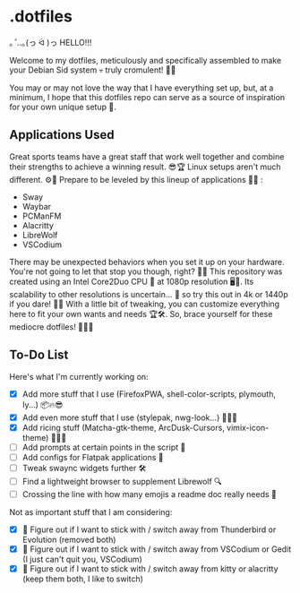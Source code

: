 # .dotfiles

｡*ﾟ.*.｡(っ ᐛ )っ HELLO!!!

Welcome to my dotfiles, meticulously and specifically assembled to make your Debian Sid system 💀 truly cromulent! 🎉🥂

You may or may not love the way that I have everything set up, but, at a minimum, I hope that this dotfiles repo can serve as a source of inspiration for your own unique setup 🦄.

## Applications Used

Great sports teams have a great staff that work well together and combine their strengths to achieve a winning result. 😎🏆 Linux setups aren't much different. ⚙️🐧 Prepare to be leveled by this lineup of applications 🤸🏻 :

- Sway
- Waybar
- PCManFM
- Alacritty
- LibreWolf
- VSCodium

There may be unexpected behaviors when you set it up on your hardware. You're not going to let that stop you though, right? 🧠💫 This repository was created using an Intel Core2Duo CPU 🥔 at 1080p resolution 🖥️🐒. Its scalability to other resolutions is uncertain... 🎱 so try this out in 4k or 1440p if you dare! 👀💪 With a little bit of tweaking, you can customize everything here to fit your own wants and needs 🏆🛠️. So, brace yourself for these mediocre dotfiles! 🙌🎉✨

## To-Do List

Here's what I'm currently working on:

- [x] Add more stuff that I use (FirefoxPWA, shell-color-scripts, plymouth, ly...) 📦🔥😎
- [x] Add even more stuff that I use (stylepak, nwg-look...) 🎀🎨🤩
- [x] Add ricing stuff (Matcha-gtk-theme, ArcDusk-Cursors, vimix-icon-theme) 🌈🍚🌺
- [ ] Add prompts at certain points in the script 🧐
- [ ] Add configs for Flatpak applications 🧩
- [ ] Tweak swaync widgets further 🛠️
- [ ] Find a lightweight browser to supplement Librewolf 🔍
- [ ] Crossing the line with how many emojis a readme doc really needs 💩

Not as important stuff that I am considering:

- [x] 🤔 Figure out if I want to stick with / switch away from Thunderbird or Evolution  (removed both)
- [x] 🤔 Figure out if I want to stick with / switch away from VSCodium or Gedit         (I just can't quit you, VSCodium)
- [x] 🤔 Figure out if I want to stick with / switch away from kitty or alacritty        (keep them both, I like to switch)
